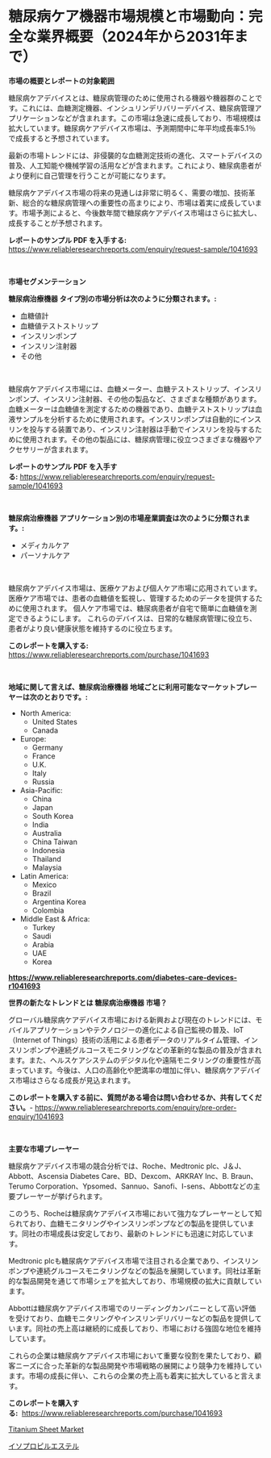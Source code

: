 <p><h1>糖尿病ケア機器市場規模と市場動向：完全な業界概要（2024年から2031年まで）</h1></p><p><strong>市場の概要とレポートの対象範囲</strong></p>
<p><p>糖尿病ケアデバイスとは、糖尿病管理のために使用される機器や機器群のことです。これには、血糖測定機器、インシュリンデリバリーデバイス、糖尿病管理アプリケーションなどが含まれます。この市場は急速に成長しており、市場規模は拡大しています。糖尿病ケアデバイス市場は、予測期間中に年平均成長率5.1％で成長すると予想されています。</p><p>最新の市場トレンドには、非侵襲的な血糖測定技術の進化、スマートデバイスの普及、人工知能や機械学習の活用などが含まれます。これにより、糖尿病患者がより便利に自己管理を行うことが可能になります。</p><p>糖尿病ケアデバイス市場の将来の見通しは非常に明るく、需要の増加、技術革新、総合的な糖尿病管理への重要性の高まりにより、市場は着実に成長しています。市場予測によると、今後数年間で糖尿病ケアデバイス市場はさらに拡大し、成長することが予想されます。</p></p>
<p><strong>レポートのサンプル PDF を入手する:</strong> <a href="https://www.reliableresearchreports.com/enquiry/request-sample/1041693">https://www.reliableresearchreports.com/enquiry/request-sample/1041693</a></p>
<p>&nbsp;</p>
<p><strong>市場セグメンテーション</strong></p>
<p><strong>糖尿病治療機器 タイプ別の市場分析は次のように分類されます。:</strong></p>
<p><ul><li>血糖値計</li><li>血糖値テストストリップ</li><li>インスリンポンプ</li><li>インスリン注射器</li><li>その他</li></ul></p>
<p>&nbsp;</p>
<p><p>糖尿病ケアデバイス市場には、血糖メーター、血糖テストストリップ、インスリンポンプ、インスリン注射器、その他の製品など、さまざまな種類があります。血糖メーターは血糖値を測定するための機器であり、血糖テストストリップは血液サンプルを分析するために使用されます。インスリンポンプは自動的にインスリンを投与する装置であり、インスリン注射器は手動でインスリンを投与するために使用されます。その他の製品には、糖尿病管理に役立つさまざまな機器やアクセサリーが含まれます。</p></p>
<p><strong>レポートのサンプル PDF を入手する:</strong>&nbsp;<a href="https://www.reliableresearchreports.com/enquiry/request-sample/1041693">https://www.reliableresearchreports.com/enquiry/request-sample/1041693</a></p>
<p>&nbsp;</p>
<p><strong> 糖尿病治療機器 アプリケーション別の市場産業調査は次のように分類されます。:</strong></p>
<p><ul><li>メディカルケア</li><li>パーソナルケア</li></ul></p>
<p>&nbsp;</p>
<p><p>糖尿病ケアデバイス市場は、医療ケアおよび個人ケア市場に応用されています。 医療ケア市場では、患者の血糖値を監視し、管理するためのデータを提供するために使用されます。 個人ケア市場では、糖尿病患者が自宅で簡単に血糖値を測定できるようにします。 これらのデバイスは、日常的な糖尿病管理に役立ち、患者がより良い健康状態を維持するのに役立ちます。</p></p>
<p><strong>このレポートを購入する:</strong>&nbsp; <a href="https://www.reliableresearchreports.com/purchase/1041693">https://www.reliableresearchreports.com/purchase/1041693</a></p>
<p>&nbsp;</p>
<p><strong>地域に関して言えば、糖尿病治療機器 地域ごとに利用可能なマーケットプレーヤーは次のとおりです。:</strong></p>
<p><ul>
    <li>
        North America:
        <ul>
            <li>United States</li>
            <li>Canada</li>
        </ul>
    </li>
    <li>
        Europe:
        <ul>
            <li>Germany</li>
            <li>France</li>
            <li>U.K.</li>
            <li>Italy</li>
            <li>Russia</li>
        </ul>
    </li>
    <li>
        Asia-Pacific:
        <ul>
            <li>China</li>
            <li>Japan</li>
            <li>South Korea</li>
            <li>India</li>
            <li>Australia</li>
            <li>China Taiwan</li>
            <li>Indonesia</li>
            <li>Thailand</li>
            <li>Malaysia</li>
        </ul>
    </li>
    <li>
        Latin America:
        <ul>
            <li>Mexico</li>
            <li>Brazil</li>
            <li>Argentina Korea</li>
            <li>Colombia</li>
        </ul>
    </li>
    <li>
        Middle East & Africa:
        <ul>
            <li>Turkey</li>
            <li>Saudi</li>
            <li>Arabia</li>
            <li>UAE</li>
            <li>Korea</li>
        </ul>
    </li>
    </ul></p>
<p><strong><a href="https://www.reliableresearchreports.com/diabetes-care-devices-r1041693">https://www.reliableresearchreports.com/diabetes-care-devices-r1041693</a></strong>&nbsp;</p>
<p><strong>世界の新たなトレンドとは 糖尿病治療機器 市場？</strong></p>
<p><p>グローバル糖尿病ケアデバイス市場における新興および現在のトレンドには、モバイルアプリケーションやテクノロジーの進化による自己監視の普及、IoT（Internet of Things）技術の活用による患者データのリアルタイム管理、インスリンポンプや連続グルコースモニタリングなどの革新的な製品の普及が含まれます。また、ヘルスケアシステムのデジタル化や遠隔モニタリングの重要性が高まっています。今後は、人口の高齢化や肥満率の増加に伴い、糖尿病ケアデバイス市場はさらなる成長が見込まれます。</p></p>
<p><strong>このレポートを購入する前に、質問がある場合は問い合わせるか、共有してください。</strong>- <a href="https://www.reliableresearchreports.com/enquiry/pre-order-enquiry/1041693">https://www.reliableresearchreports.com/enquiry/pre-order-enquiry/1041693</a></p>
<p>&nbsp;</p>
<p><strong>主要な市場プレーヤー</strong></p>
<p><p>糖尿病ケアデバイス市場の競合分析では、Roche、Medtronic plc、J＆J、Abbott、Ascensia Diabetes Care、BD、Dexcom、ARKRAY Inc、B. Braun、Terumo Corporation、Ypsomed、Sannuo、Sanofi、I-sens、Abbottなどの主要プレーヤーが挙げられます。</p><p>このうち、Rocheは糖尿病ケアデバイス市場において強力なプレーヤーとして知られており、血糖モニタリングやインスリンポンプなどの製品を提供しています。同社の市場成長は安定しており、最新のトレンドにも迅速に対応しています。</p><p>Medtronic plcも糖尿病ケアデバイス市場で注目される企業であり、インスリンポンプや連続グルコースモニタリングなどの製品を展開しています。同社は革新的な製品開発を通じて市場シェアを拡大しており、市場規模の拡大に貢献しています。</p><p>Abbottは糖尿病ケアデバイス市場でのリーディングカンパニーとして高い評価を受けており、血糖モニタリングやインスリンデリバリーなどの製品を提供しています。同社の売上高は継続的に成長しており、市場における強固な地位を維持しています。</p><p>これらの企業は糖尿病ケアデバイス市場において重要な役割を果たしており、顧客ニーズに合った革新的な製品開発や市場戦略の展開により競争力を維持しています。市場の成長に伴い、これらの企業の売上高も着実に拡大していると言えます。</p></p>
<p><strong>このレポートを購入する:</strong>&nbsp;&nbsp;<a href="https://www.reliableresearchreports.com/purchase/1041693">https://www.reliableresearchreports.com/purchase/1041693</a></p>
<p><p><a href="https://pretty-mail-caf.notion.site/Titanium-Sheet-Market-Growth-Market-Trends-COVID-19-Impact-and-Forecasts-for-period-from-2024-2-6347c53006544166a2047d40bc4e9e0b">Titanium Sheet Market</a></p><p><a href="https://github.com/SarahFahey88/Market-Research-Report-List-1/blob/main/213377619462.md">イソプロピルエステル</a></p></p>